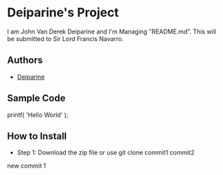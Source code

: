 # Deiparine's Project
I am John Van Derek Deiparine and I'm Managing "README.md". This will be submitted to Sir Lord Francis Navarro.
## Authors
- [Deiparine](https://github.com/Deiparine03.com)
## Sample Code
printf( 'Hello World' );
## How to Install
- Step 1: Download the zip file or use git clone
commit1
commit2

new commit 1
